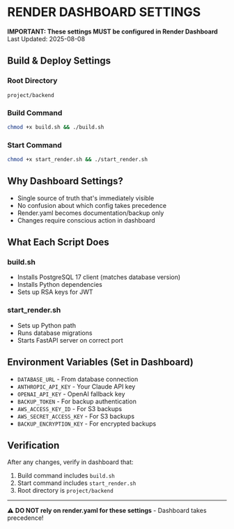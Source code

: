 # RENDER DASHBOARD SETTINGS
**IMPORTANT: These settings MUST be configured in Render Dashboard**
Last Updated: 2025-08-08

## Build & Deploy Settings

### Root Directory
```
project/backend
```

### Build Command
```bash
chmod +x build.sh && ./build.sh
```

### Start Command  
```bash
chmod +x start_render.sh && ./start_render.sh
```

## Why Dashboard Settings?
- Single source of truth that's immediately visible
- No confusion about which config takes precedence
- Render.yaml becomes documentation/backup only
- Changes require conscious action in dashboard

## What Each Script Does

### build.sh
- Installs PostgreSQL 17 client (matches database version)
- Installs Python dependencies
- Sets up RSA keys for JWT

### start_render.sh
- Sets up Python path
- Runs database migrations
- Starts FastAPI server on correct port

## Environment Variables (Set in Dashboard)
- `DATABASE_URL` - From database connection
- `ANTHROPIC_API_KEY` - Your Claude API key
- `OPENAI_API_KEY` - OpenAI fallback key
- `BACKUP_TOKEN` - For backup authentication
- `AWS_ACCESS_KEY_ID` - For S3 backups
- `AWS_SECRET_ACCESS_KEY` - For S3 backups
- `BACKUP_ENCRYPTION_KEY` - For encrypted backups

## Verification
After any changes, verify in dashboard that:
1. Build command includes `build.sh`
2. Start command includes `start_render.sh`
3. Root directory is `project/backend`

---
⚠️ **DO NOT rely on render.yaml for these settings** - Dashboard takes precedence!